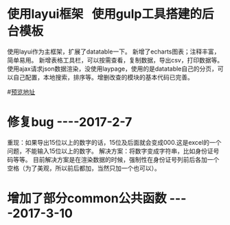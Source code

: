 #  使用layui框架   使用gulp工具搭建的后台模板
使用layui作为主框架，扩展了datatable一下。
新增了echarts图表；注释丰富，简单易用。
新增表格工具栏，可以按需查看，复制数据，导出csv，打印数据等。
使用ajax请求json数据渲染，没使用laypage，使用的是datatable自己的分页，可以自己配置，本地搜索，排序等。增删改查的模块的基本代码已完善。

#<a target="_blank" href="https://loinver.github.io/WebTpl-admin/res/web/index.html">预览地址</a>

# 修复bug    ----2017-2-7
重现：如果导出15位以上的数字的话，15位及后面就会变成000.这是excel的一个问题，不能输入15位以上的数字。
解决方案：将数字变成字符串，比如身份证号码等等。
目前解决方案是在渲染数据的时候，强制性在身份证号列前后各加一个空格（为了美观，所以前后都加，当然只加一个也可以）。
# 增加了部分common公共函数    ----2017-3-10


